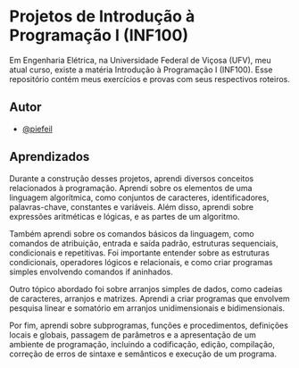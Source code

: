 
# Projetos de Introdução à Programação I (INF100)

Em Engenharia Elétrica, na Universidade Federal de Viçosa (UFV), meu atual curso, existe a matéria Introdução à Programação I (INF100). Esse repositório contém meus exercícios e provas com seus respectivos roteiros. 
## Autor

- [@piefeil](https://www.github.com/piefeil)


## Aprendizados

Durante a construção desses projetos, aprendi diversos conceitos relacionados à programação. Aprendi sobre os elementos de uma linguagem algorítmica, como conjuntos de caracteres, identificadores, palavras-chave, constantes e variáveis. Além disso, aprendi sobre expressões aritméticas e lógicas, e as partes de um algoritmo.

Também aprendi sobre os comandos básicos da linguagem, como comandos de atribuição, entrada e saída padrão, estruturas sequenciais, condicionais e repetitivas. Foi importante entender sobre as estruturas condicionais, operadores lógicos e relacionais, e como criar programas simples envolvendo comandos if aninhados.

Outro tópico abordado foi sobre arranjos simples de dados, como cadeias de caracteres, arranjos e matrizes. Aprendi a criar programas que envolvem pesquisa linear e somatório em arranjos unidimensionais e bidimensionais.

Por fim, aprendi sobre subprogramas, funções e procedimentos, definições locais e globais, passagem de parâmetros e a apresentação de um ambiente de programação, incluindo a codificação, edição, compilação, correção de erros de sintaxe e semânticos e execução de um programa.

